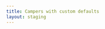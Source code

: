 ```yaml
---
title: Campers with custom defaults
layout: staging
---
```

<div
    data-drivenow-widget='SearchWidget'
    data-vehicle-category='campervan-hire'
    data-location-country-code="NZ"
    data-pickup-location="loc;Auckland;north-island-aucklan"
    data-pickup-date="2019-10-19"
    data-pickup-time="11:00"
    data-dropoff-time="12:00"
></div>